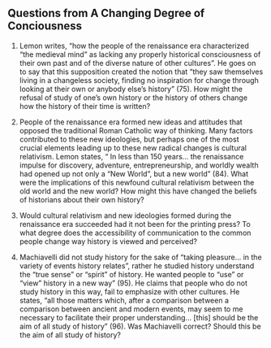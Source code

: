 ## Questions from A Changing Degree of Conciousness

1. Lemon writes, “how the people of the renaissance era characterized “the medieval mind” as lacking any properly historical consciousness of their own past and of the diverse nature of other cultures”. He goes on to say that this supposition created the notion that “they saw themselves living in a changeless society, finding no inspiration for change through looking at their own or anybody else’s history” (75). How might the refusal of study of one’s own history or the history of others change how the history of their time is written?

2.	People of the renaissance era formed new ideas and attitudes that opposed the traditional Roman Catholic way of thinking. Many factors contributed to these new ideologies, but perhaps one of the most crucial elements leading up to these new radical changes is cultural relativism. Lemon states, “ In less than 150 years… the renaissance impulse for discovery, adventure, entrepreneurship, and worldly wealth had opened up not only a “New World”, but a new world” (84). What were the implications of this newfound cultural relativism between the old world and the new world? How might this have changed the beliefs of historians about their own history?

3.	Would cultural relativism and new ideologies formed during the renaissance era succeeded had it not been for the printing press? To what degree does the accessibility of communication to the common people change way history is viewed and perceived?

4.	Machiavelli did not study history for the sake of “taking pleasure… in the variety of events history relates”, rather he studied history understand the “true sense” or “spirit” of history. He wanted people to “use” or “view” history in a new way” (95). He claims that people who do not study history in this way, fail to emphasize with other cultures. He states, “all those matters which, after a comparison between a comparison between ancient and modern events, may seem to me necessary to facilitate their proper understanding… [this] should be the aim of all study of history” (96). Was Machiavelli correct? Should this be the aim of all study of history?
